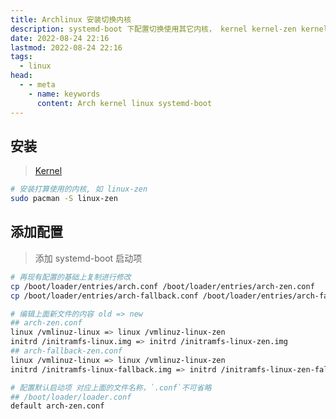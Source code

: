 ```yaml
---
title: Archlinux 安装切换内核
description: systemd-boot 下配置切换使用其它内核， kernel kernel-zen kernel-lts  
date: 2022-08-24 22:16
lastmod: 2022-08-24 22:16
tags:
  - linux
head:
  - - meta
    - name: keywords
      content: Arch kernel linux systemd-boot 
---
```


## 安装

> [Kernel](https://wiki.archlinux.org/title/Kernel)

```bash
# 安装打算使用的内核, 如 linux-zen
sudo pacman -S linux-zen
```

## 添加配置

> 添加 systemd-boot 启动项

```bash
# 再现有配置的基础上复制进行修改
cp /boot/loader/entries/arch.conf /boot/loader/entries/arch-zen.conf
cp /boot/loader/entries/arch-fallback.conf /boot/loader/entries/arch-fallback-zen.conf

# 编辑上面新文件的内容 old => new
## arch-zen.conf
linux /vmlinuz-linux => linux /vmlinuz-linux-zen
initrd /initramfs-linux.img => initrd /initramfs-linux-zen.img
## arch-fallback-zen.conf
linux /vmlinuz-linux => linux /vmlinuz-linux-zen
initrd /initramfs-linux-fallback.img => initrd /initramfs-linux-zen-fallback.img

# 配置默认启动项 对应上面的文件名称，`.conf`不可省略
## /boot/loader/loader.conf 
default arch-zen.conf
```

